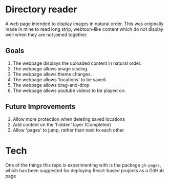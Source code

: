 # Directory reader

A web page intended to display images in natural order. This was originally made in mine to read long strip, webtoon-like content which do not display well when they are not joined together.

## Goals

1. The webpage displays the uploaded content in natural order.
2. The webpage allows image scaling.
3. The webpage allows theme changes.
4. The webpage allows 'locations' to be saved.
5. The webpage allows drag-and-drop
6. The webpage allows youtube videos to be played on.

## Future Improvements

1. Allow more protection when deleting saved locations
2. Add content on the 'hidden' layer (Completed)
3. Allow 'pages' to jump, rather than next to each other

# Tech

One of the things this repo is experimenting with is the package `gh-pages`, which has been suggested for deploying React-based projects as a GitHub page
